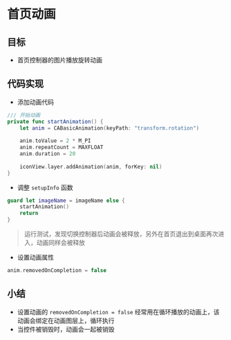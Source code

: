 # 首页动画

## 目标

* 首页控制器的图片播放旋转动画

## 代码实现

* 添加动画代码

```swift
/// 开始动画
private func startAnimation() {
    let anim = CABasicAnimation(keyPath: "transform.rotation")
    
    anim.toValue = 2 * M_PI
    anim.repeatCount = MAXFLOAT
    anim.duration = 20
    
    iconView.layer.addAnimation(anim, forKey: nil)
}
```

* 调整 `setupInfo` 函数

```swift
guard let imageName = imageName else {
    startAnimation()
    return
}
```

> 运行测试，发现切换控制器后动画会被释放，另外在首页退出到桌面再次进入，动画同样会被释放

* 设置动画属性

```swift
anim.removedOnCompletion = false
```

## 小结

* 设置动画的 `removedOnCompletion = false` 经常用在循环播放的动画上，该动画会绑定在动画图层上，循环执行
* 当控件被销毁时，动画会一起被销毁
